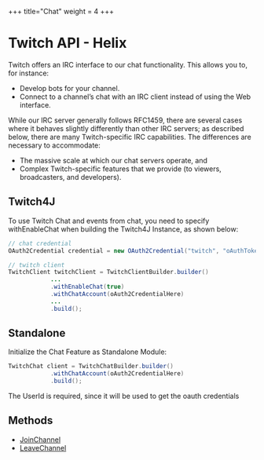 +++
title="Chat"
weight = 4
+++

# Twitch API - Helix

Twitch offers an IRC interface to our chat functionality. This allows you to, for instance:

* Develop bots for your channel.
* Connect to a channel’s chat with an IRC client instead of using the Web interface.

While our IRC server generally follows RFC1459, there are several cases where it behaves slightly differently than other IRC servers; as described below, there are many Twitch-specific IRC capabilities. The differences are necessary to accommodate:

* The massive scale at which our chat servers operate, and
* Complex Twitch-specific features that we provide (to viewers, broadcasters, and developers).

## Twitch4J

To use Twitch Chat and events from chat, you need to specify withEnableChat when building the Twitch4J Instance, as shown below:

```java
// chat credential
OAuth2Credential credential = new OAuth2Credential("twitch", "oAuthTokenHere");

// twitch client
TwitchClient twitchClient = TwitchClientBuilder.builder()
            ...
            .withEnableChat(true)
            .withChatAccount(oAuth2CredentialHere)
            ...
            .build();
```

## Standalone

Initialize the Chat Feature as Standalone Module:

```java
TwitchChat client = TwitchChatBuilder.builder()
			.withChatAccount(oAuth2CredentialHere)
            .build();
```

The UserId is required, since it will be used to get the oauth credentials 

## Methods

* [JoinChannel](./join-channel.md)
* [LeaveChannel](./leave-channel.md)
